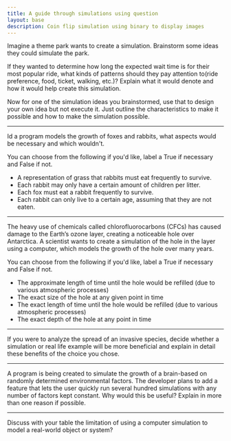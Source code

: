 ```yaml
---
title: A guide through simulations using question
layout: base
description: Coin flip simulation using binary to display images
---
```


Imagine a theme park wants to create a simulation. Brainstorm some ideas they could simulate the park.

If they wanted to determine how long the expected wait time is for their most popular ride, what kinds of patterns should they pay attention to(ride preference, food, ticket, walking, etc.)? Explain what it would denote and how it would help create this simulation.

Now for one of the simulation ideas you brainstormed, use that to design your own idea but not execute it. Just outline the characteristics to make it possible and how to make the simulation possible.

---

Id a program models the growth of foxes and rabbits, what aspects would be necessary and which wouldn't.

You can choose from the following if you'd like, label a True if necessary and False if not.

- A representation of grass that rabbits must eat frequently to survive.
- Each rabbit may only have a certain amount of children per litter.
- Each fox must eat a rabbit frequently to survive.
- Each rabbit can only live to a certain age, assuming that they are not eaten.

---

The heavy use of chemicals called chlorofluorocarbons (CFCs) has caused damage to the Earth’s ozone layer, creating a noticeable hole over Antarctica. A scientist wants to create a simulation of the hole in the layer using a computer, which models the growth of the hole over many years. 

You can choose from the following if you'd like, label a True if necessary and False if not.

- The approximate length of time until the hole would be refilled (due to various atmospheric processes)
- The exact size of the hole at any given point in time
- The exact length of time until the hole would be refilled (due to various atmospheric processes)
- The exact depth of the hole at any point in time

---

If you were to analyze the spread of an invasive species, decide whether a simulation or real life example will be more beneficial and explain in detail these benefits of the choice you chose.

---

A program is being created to simulate the growth of a brain-based on randomly determined environmental factors. The developer plans to add a feature that lets the user quickly run several hundred simulations with any number of factors kept constant. Why would this be useful? Explain in more than one reason if possible.

---

Discuss with your table the limitation of using a computer simulation to model a real-world object or system?